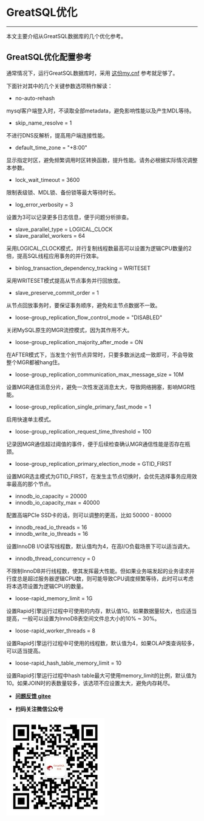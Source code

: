 # GreatSQL优化
---

本文主要介绍从GreatSQL数据库的几个优化参考。

## GreatSQL优化配置参考
通常情况下，运行GreatSQL数据库时，采用 [这份my.cnf](https://gitee.com/GreatSQL/GreatSQL-Doc/blob/master/docs/my.cnf-example-greatsql-8.0.32-25) 参考就足够了。

下面针对其中的几个关键参数选项稍作解读：

- no-auto-rehash

mysql客户端登入时，不读取全部metadata，避免影响性能以及产生MDL等待。

- skip_name_resolve = 1

不进行DNS反解析，提高用户端连接性能。

- default_time_zone = "+8:00"

显示指定时区，避免频繁调用时区转换函数，提升性能。请务必根据实际情况调整本参数。

- lock_wait_timeout = 3600

限制表级锁、MDL锁、备份锁等最大等待时长。

- log_error_verbosity = 3

设置为3可以记录更多日志信息，便于问题分析排查。

- slave_parallel_type = LOGICAL_CLOCK
- slave_parallel_workers = 64

采用LOGICAL_CLOCK模式，并行复制线程数最高可以设置为逻辑CPU数量的2倍，提高SQL线程应用事务的并行效率。

- binlog_transaction_dependency_tracking = WRITESET

采用WRITESET模式提高从节点事务并行回放度。

- slave_preserve_commit_order = 1

从节点回放事务时，要保证事务顺序，避免和主节点数据不一致。

- loose-group_replication_flow_control_mode = "DISABLED"

关闭MySQL原生的MGR流控模式，因为其作用不大。

- loose-group_replication_majority_after_mode = ON

在AFTER模式下，当发生个别节点异常时，只要多数派达成一致即可，不会导致整个MGR都被hang住。

- loose-group_replication_communication_max_message_size = 10M

设置MGR通信消息分片，避免一次性发送消息太大，导致网络拥塞，影响MGR性能。

- loose-group_replication_single_primary_fast_mode = 1

启用快速单主模式。

- loose-group_replication_request_time_threshold = 100

记录因MGR通信超过阈值的事件，便于后续检查确认MGR通信性能是否存在瓶颈。

- loose-group_replication_primary_election_mode = GTID_FIRST

设置MGR选主模式为GTID_FIRST，在发生主节点切换时，会优先选择事务应用效率最高的那个节点。

- innodb_io_capacity = 20000
- innodb_io_capacity_max = 40000

配置高端PCIe SSD卡的话，则可以调整的更高，比如 50000 - 80000

- innodb_read_io_threads = 16
- innodb_write_io_threads = 16

设置InnoDB I/O读写线程数，默认值均为4，在高I/O负载场景下可以适当调大。

- innodb_thread_concurrency = 0 

不限制InnoDB并行线程数，使其发挥最大性能。但如果业务端发起的业务请求并行度总是超过服务器逻辑CPU数，则可能导致CPU调度频繁等待，此时可以考虑将本选项设置为逻辑CPU的数量。

- loose-rapid_memory_limit = 1G

设置Rapid引擎运行过程中可使用的内存，默认值1G。如果数据量较大，也应适当提高，一般可以设置为InnoDB表空间文件总大小的10% ~ 30%。

- loose-rapid_worker_threads = 8

设置Rapid引擎运行过程中可使用的线程数，默认值为4，如果OLAP类查询较多，可以适当提高。

- loose-rapid_hash_table_memory_limit = 10

设置Rapid引擎运行过程中hash table最大可使用memory_limit的比例，默认值为10。如果JOIN时的表数量较多，该选项不应设置太大，避免内存耗尽。


- **[问题反馈 gitee](https://gitee.com/GreatSQL/GreatSQL-Manual/issues)**

- **扫码关注微信公众号**

![greatsql-wx](../greatsql-wx.jpg)
